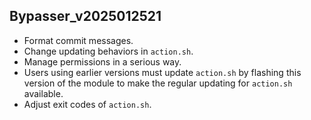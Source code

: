 ## Bypasser_v2025012521

- Format commit messages. 
- Change updating behaviors in ``action.sh``. 
- Manage permissions in a serious way. 
- Users using earlier versions must update ``action.sh`` by flashing this version of the module to make the regular updating for ``action.sh`` available. 
- Adjust exit codes of ``action.sh``. 
